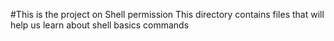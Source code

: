 #This is the project on Shell permission
This directory contains files that will help us learn about shell basics commands
